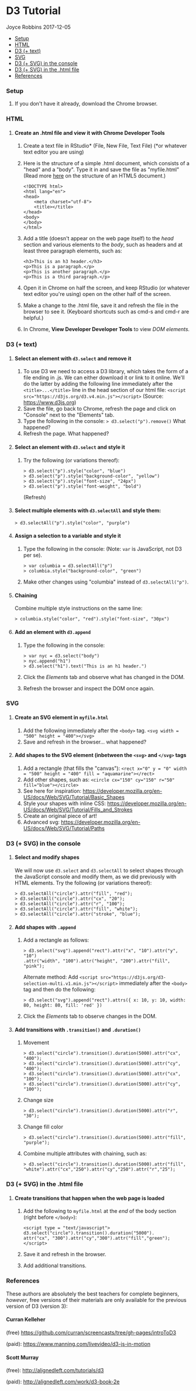 D3 Tutorial
================
Joyce Robbins
2017-12-05

-   [Setup](#setup)
-   [HTML](#html)
-   [D3 (+ text)](#d3-text)
-   [SVG](#svg)
-   [D3 (+ SVG) in the console](#d3-svg-in-the-console)
-   [D3 (+ SVG) in the .html file](#d3-svg-in-the-.html-file)
-   [References](#references)

### Setup

1.  If you don't have it already, download the Chrome browser.

### HTML

1.  #### Create an .html file and view it with Chrome Developer Tools

    1.  Create a text file in RStudio\* (File, New File, Text File) (\*or whatever text editor you are using)
    2.  Here is the structure of a simple .html document, which consists of a "head" and a "body". Type it in and save the file as "myfile.html" (Read more [here](https://designshack.net/articles/html/what-is-html-the-anatomy-of-an-html5-document/) on the structure of an HTML5 document.)

            <!DOCTYPE html>
            <html lang="en">
            <head>
                <meta charset="utf-8">
                <title></title>
            </head>
            <body>
            </body>
            </html>

    3.  Add a title (doesn't appear on the web page itself) to the *head* section and various elements to the *body*, such as headers and at least three paragraph elements, such as:

            <h3>This is an h3 header.</h3> 
            <p>This is a paragraph.</p> 
            <p>This is another paragraph.</p>
            <p>This is a third paragraph.</p>

    4.  Open it in Chrome on half the screen, and keep RStudio (or whatever text editor you're using) open on the other half of the screen.

    5.  Make a change to the .html file, save it and refresh the file in the browser to see it. (Keyboard shortcuts such as cmd-s and cmd-r are helpful.)

    6.  In Chrome, **View Developer Developer Tools** to view *DOM elements.*

### D3 (+ text)

1.  #### Select an element with `d3.select` and remove it

    1.  To use D3 we need to access a D3 library, which takes the form of a file ending in .js. We can either download it or link to it online. We'll do the latter by adding the following line immediately after the `<title>...</title>` line in the head section of our html file:
        `<script src="https://d3js.org/d3.v4.min.js"></script>`
        (Source: <https://www.d3js.org>)
    2.  Save the file, go back to Chrome, refresh the page and click on "Console" next to the "Elements" tab.
    3.  Type the following in the console:
        `> d3.select("p").remove()`
        What happened?
    4.  Refresh the page. What happened?

2.  #### Select an element with `d3.select` and style it

    1.  Try the following (or variations thereof):

            > d3.select("p").style("color", "blue")
            > d3.select("p").style("background-color", "yellow")
            > d3.select("p").style("font-size", "24px")
            > d3.select("p").style("font-weight", "bold")

        (Refresh)

3.  #### Select multiple elements with `d3.selectAll` and style them:

    `> d3.selectAll("p").style("color", "purple")`

4.  #### Assign a selection to a variable and style it

    1.  Type the following in the console:
        (Note: `var` is JavaScript, not D3 per se).

            > var columbia = d3.selectAll("p")
            > columbia.style("background-color", "green")

    2.  Make other changes using "columbia" instead of `d3.selectAll("p")`.

5.  #### Chaining

    Combine multiple style instructions on the same line:

    `> columbia.style("color", "red").style("font-size", "30px")`

6.  #### Add an element with `d3.append`

    1.  Type the following in the console:

            > var nyc = d3.select("body")
            > nyc.append("h1")
            > d3.select("h1").text("This is an h1 header.")

    2.  Click the *Elements* tab and observe what has changed in the DOM.
    3.  Refresh the browser and inspect the DOM once again.

### SVG

1.  #### Create an SVG element in `myfile.html`

    1.  Add the following immediately after the `<body>` tag.
        `<svg width = "500" height = "400"></svg>`
    2.  Save and refresh in the browser... what happened?

2.  #### Add shapes to the SVG element (inbetween the `<svg>` and `</svg>` tags

    1.  Add a rectangle (that fills the "canvas"): `<rect x="0" y = "0" width = "500" height = "400" fill = "aquamarine"></rect>`
    2.  Add other shapes, such as: `<circle cx="150" cy="150" r="50" fill="blue"></circle>`
    3.  See here for inspiration: <https://developer.mozilla.org/en-US/docs/Web/SVG/Tutorial/Basic_Shapes>
    4.  Style your shapes with inline CSS: <https://developer.mozilla.org/en-US/docs/Web/SVG/Tutorial/Fills_and_Strokes>
    5.  Create an original piece of art!
    6.  Advanced svg: <https://developer.mozilla.org/en-US/docs/Web/SVG/Tutorial/Paths>

### D3 (+ SVG) in the console

1.  #### Select and modify shapes

    We will now use `d3.select` and `d3.selectAll` to select shapes through the JavaScript console and modify them, as we did previously with HTML elements. Try the following (or variations thereof):

        > d3.selectAll("circle").attr("fill", "red");
        > d3.selectAll("circle").attr("cx", "20");
        > d3.selectAll("circle").attr("r", "100");
        > d3.selectAll("circle").attr("fill", "white");
        > d3.selectAll("circle").attr("stroke", "blue");

2.  #### Add shapes with `.append`

    1.  Add a rectangle as follows:

            > d3.select("svg").append("rect").attr("x", "10").attr("y", "10")
            .attr("width", "100").attr("height", "200").attr("fill", "pink");

        Alternate method:
        Add `<script src="https://d3js.org/d3-selection-multi.v1.min.js"></script>` immediately after the `<body>` tag and then do the following:

            > d3.select("svg").append("rect").attrs({ x: 10, y: 10, width: 80, height: 80, fill: 'red' })

    2.  Click the *Elements* tab to observe changes in the DOM.

3.  #### Add transitions with `.transition()` and `.duration()`

    1.  Movement

            > d3.select("circle").transition().duration(5000).attr("cx", "400");
            > d3.select("circle").transition().duration(5000).attr("cy", "400");
            > d3.select("circle").transition().duration(5000).attr("cx", "100");
            > d3.select("circle").transition().duration(5000).attr("cy", "100");

    2.  Change size

            > d3.select("circle").transition().duration(5000).attr("r", "30");

    3.  Change fill color

            > d3.select("circle").transition().duration(5000).attr("fill", "purple");

    4.  Combine multiple attributes with chaining, such as:

            > d3.select("circle").transition().duration(5000).attr("fill", "white").attr("cx","250").attr("cy","250").attr("r","25");

### D3 (+ SVG) in the .html file

1.  #### Create transitions that happen when the web page is loaded

    1.  Add the following to `myfile.html` at the *end* of the body section (right before `</body>`):

            <script type = "text/javascript">
            d3.select("circle").transition().duration("5000").
            attr("cx", "300").attr("cy","300").attr("fill","green");
            </script>

    2.  Save it and refresh in the browser.
    3.  Add additional transitions.

### References

These authors are absolutely the best teachers for complete beginners, *however*, free versions of their materials are only available for the previous version of D3 (version 3):

#### Curran Kelleher

(free) <https://github.com/curran/screencasts/tree/gh-pages/introToD3>

(paid): <https://www.manning.com/livevideo/d3-js-in-motion>

#### Scott Murray

(free): <http://alignedleft.com/tutorials/d3>

(paid): <http://alignedleft.com/work/d3-book-2e>
